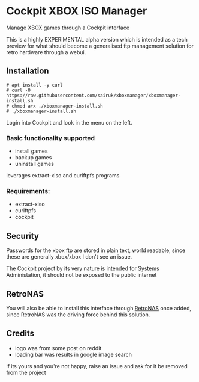 # Cockpit XBOX ISO Manager
Manage XBOX games through a Cockpit interface

This is a highly EXPERIMENTAL alpha version which is intended as a tech preview for what should become a generalised ftp management solution for retro hardware through a webui.

## Installation

```
# apt install -y curl
# curl -O https://raw.githubusercontent.com/sairuk/xboxmanager/xboxmanager-install.sh
# chmod a+x ./xboxmanager-install.sh
# ./xboxmanager-install.sh
```

Login into Cockpit and look in the menu on the left.

### Basic functionality supported
- install games
- backup games
- uninstall games

leverages extract-xiso and curlftpfs programs

### Requirements:
- extract-xiso
- curlftpfs
- cockpit

## Security
Passwords for the xbox ftp are stored in plain text, world readable, since these are generally xbox/xbox I don't see an issue.

The Cockpit project by its very nature is intended for Systems Administation, it should not be exposed to the public internet


## RetroNAS
You will also be able to install this interface through [RetroNAS](https://github.com/danmons/retronas/ "RetroNAS") once added, since RetroNAS was the driving force behind this solution.


## Credits
- logo was from some post on reddit
- loading bar was results in google image search

if its yours and you're not happy, raise an issue and ask for it be removed from the project